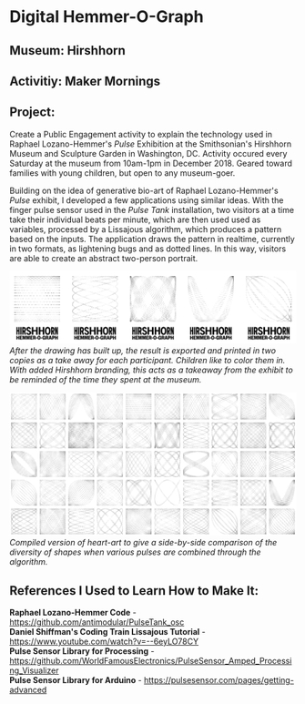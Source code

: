# Digital Hemmer-O-Graph
## Museum: Hirshhorn
## Activitiy: Maker Mornings

## Project:
Create a Public Engagement activity to explain the technology used in Raphael Lozano-Hemmer's <i>Pulse</i>
Exhibition at the Smithsonian's Hirshhorn Museum and Sculpture Garden in Washington, DC.
Activity occured every Saturday at the museum from 10am-1pm in December 2018. 
Geared toward families with young children, but open to any museum-goer.

Building on the idea of generative bio-art of Raphael Lozano-Hemmer's <i>Pulse</i> exhibit, 
I developed a few applications using similar ideas. With the finger pulse sensor used in the <i>Pulse Tank</i> 
installation, two visitors at a time take their individual beats per minute, which are then used used as 
variables, processed by a Lissajous algorithm, which produces a pattern based on the inputs. 
The application draws the pattern in realtime, currently in two formats, as lightening bugs and as dotted 
lines. In this way, visitors are able to create an abstract two-person portrait.

![Heartbeat Lissajous Table](https://raw.githubusercontent.com/ianmcdermott/HOG-Digital/master/images/HOG-Row.png)
<i>After the drawing has built up, the result is exported and printed in two copies as a take away for 
each participant. Children like to color them in. With added Hirshhorn branding, this acts as a takeaway 
from the exhibit to be reminded of the time they spent at the museum.</i>

![Hirshhorn Hemmer-O-Graph Takeaway Examples](https://raw.githubusercontent.com/ianmcdermott/HOG-Digital/master/images/Hemmer-O-Graph-low-Res.png)
<i>Compiled version of heart-art to give a side-by-side comparison of the diversity of shapes when various 
pulses are combined through the algorithm.</i>

## References I Used to Learn How to Make It:
<b>Raphael Lozano-Hemmer Code</b> - https://github.com/antimodular/PulseTank_osc </br>
<b>Daniel Shiffman's Coding Train Lissajous Tutorial</b> - https://www.youtube.com/watch?v=--6eyLO78CY </br>
<b>Pulse Sensor Library for Processing</b> - https://github.com/WorldFamousElectronics/PulseSensor_Amped_Processing_Visualizer </br>
<b>Pulse Sensor Library for Arduino</b> - https://pulsesensor.com/pages/getting-advanced </br>
